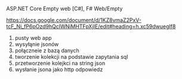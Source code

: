 
ASP.NET Core Empty                                web               [C#], F#          Web/Empty

https://docs.google.com/document/d/1KZ8vmaZ2PxV-tcF_Ni_fP6pOzd9hQcIWNiMHTFpXjIE/edit#heading=h.xc59dwueglf8



1. pusty web app
2. wysyłąnie jsonów
3. połączneie z bazą danych
4. tworzenie kolekcji na podstawie zapytania sql
5. przetworzenie kolejkci na string json
6. wysłanie jsona jako http odpowiedz
